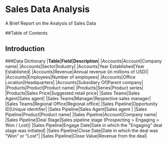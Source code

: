 # Sales Data Analysis
A Brief Report on the Analysis of Sales Data

##Table of Contents
## Introduction



###Data Dictionary
|**Table**|**Field**|**Description**|
|Accounts|Account|Company name|
|Accounts|Sector|Industry|
|Accounts|Year Established|Year Established|
|Accounts|Revenue|Annual revenue (in millions of USD)|
|Accounts|Employees|Number of employees|
|Accounts|Office Location|Headquarters|
|Accounts|Subsidiary Of|Parent company|
|Products|Product|Product name|
|Products|Series|Product series|
|Products|Sales Price|Suggested retail price|
|Sales Teams|Sales Agent|Sales agent|
|Sales Teams|Manager|Respective sales manager|
|Sales Teams|Regional Office|Regional office|
|Sales Pipeline|Opportunity ID|Unique identifier|
|Sales Pipeline|Sales Agent|Sales agent |
|Sales Pipeline|Product|Product name|
|Sales Pipeline|Account|Company name|
|Sales Pipeline|Deal Stage|Sales pipeline stage (Prospecting > Engaging > Won / Lost)|
|Sales Pipeline|Engage Date|Date in which the "Engaging" deal stage was initiated|
|Sales Pipeline|Close Date|Date in which the deal was "Won" or "Lost"|
|Sales Pipeline|Close Value|Revenue from the deal|

